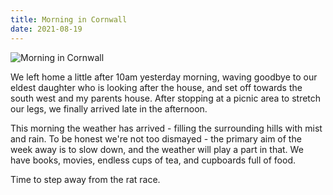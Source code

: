 ```yaml
---
title: Morning in Cornwall
date: 2021-08-19
---
```


![Morning in Cornwall](https://source.unsplash.com/l7dbl-sUg3k/1600x900)

We left home a little after 10am yesterday morning, waving goodbye to our eldest daughter who is looking after the house, and set off towards the south west and my parents house. After stopping at a picnic area to stretch our legs, we finally arrived late in the afternoon.

This morning the weather has arrived - filling the surrounding hills with mist and rain. To be honest we're not too dismayed - the primary aim of the week away is to slow down, and the weather will play a part in that. We have books, movies, endless cups of tea, and cupboards full of food.

Time to step away from the rat race.
